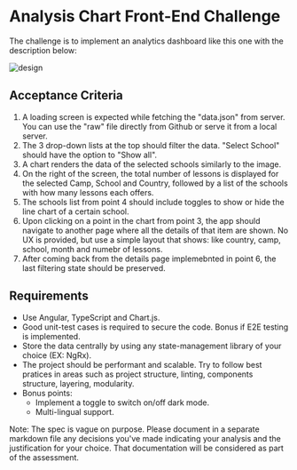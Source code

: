 # Analysis Chart Front-End Challenge

The challenge is to implement an analytics dashboard like this one with the description below:

![design](./chart-design.jpg)

## Acceptance Criteria

1. A loading screen is expected while fetching the "data.json" from server. You can use the "raw" file directly from Github or serve it from a local server.
2. The 3 drop-down lists at the top should filter the data. "Select School" should have the option to "Show all".
3. A chart renders the data of the selected schools similarly to the image.
4. On the right of the screen, the total number of lessons is displayed for the selected Camp, School and Country, followed by a list of the schools with how many lessons each offers.
5. The schools list from point 4 should include toggles to show or hide the line chart of a certain school.
6. Upon clicking on a point in the chart from point 3, the app should navigate to another page where all the details of that item are shown. No UX is provided, but use a simple layout that shows: like country, camp, school, month and numebr of lessons.
7. After coming back from the details page implemebnted in point 6, the last filtering state should be preserved.


## Requirements

- Use Angular, TypeScript and Chart.js.
- Good unit-test cases is required to secure the code. Bonus if E2E testing is implemented.
- Store the data centrally by using any state-management library of your choice (EX: NgRx).
- The project should be performant and scalable. Try to follow best pratices in areas such as project structure, linting, components structure, layering, modularity.
- Bonus points:
    - Implement a toggle to switch on/off dark mode.
    - Multi-lingual support.

Note: The spec is vague on purpose. Please document in a separate markdown file any decisions you've made indicating your analysis and the justification for your choice. That documentation will be considered as part of the assessment.
